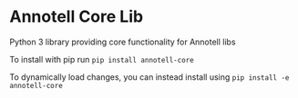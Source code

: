 # Annotell Core Lib

Python 3 library providing core functionality for Annotell libs

To install with pip run `pip install annotell-core`

To dynamically load changes, you can instead install using `pip install -e annotell-core`
